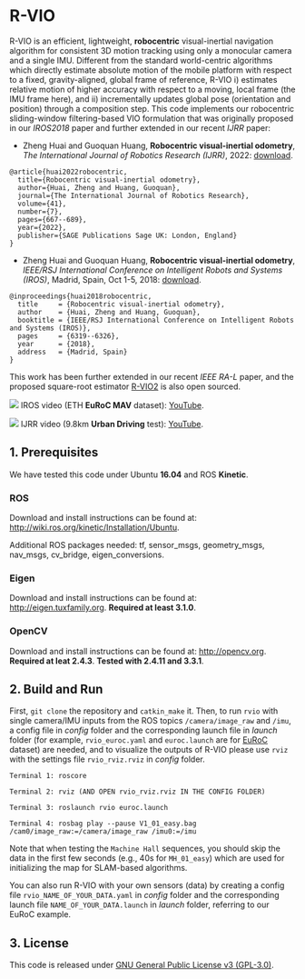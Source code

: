 # R-VIO

R-VIO is an efficient, lightweight, **robocentric** visual-inertial navigation algorithm for consistent 3D motion tracking using only a monocular camera and a single IMU. Different from the standard world-centric algorithms which directly estimate absolute motion of the mobile platform with respect to a fixed, gravity-aligned, global frame of reference, R-VIO i) estimates relative motion of higher accuracy with respect to a moving, local frame (the IMU frame here), and ii) incrementally updates global pose (orientation and position) through a composition step. This code implements our robocentric sliding-window filtering-based VIO formulation that was originally proposed in our *IROS2018* paper and further extended in our recent *IJRR* paper:

- Zheng Huai and Guoquan Huang, **Robocentric visual-inertial odometry**, *The International Journal of Robotics Research (IJRR)*, 2022: [download](https://journals.sagepub.com/doi/10.1177/0278364919853361).

```
@article{huai2022robocentric,
  title={Robocentric visual-inertial odometry},
  author={Huai, Zheng and Huang, Guoquan},
  journal={The International Journal of Robotics Research},
  volume={41},
  number={7},
  pages={667--689},
  year={2022},
  publisher={SAGE Publications Sage UK: London, England}
}
```

- Zheng Huai and Guoquan Huang, **Robocentric visual-inertial odometry**, *IEEE/RSJ International Conference on Intelligent Robots and Systems (IROS)*, Madrid, Spain, Oct 1-5, 2018: [download](https://ieeexplore.ieee.org/document/8593643).

```
@inproceedings{huai2018robocentric,
  title     = {Robocentric visual-inertial odometry},
  author    = {Huai, Zheng and Huang, Guoquan},
  booktitle = {IEEE/RSJ International Conference on Intelligent Robots and Systems (IROS)},
  pages     = {6319--6326},
  year      = {2018},
  address   = {Madrid, Spain}
}
```

This work has been further extended in our recent *IEEE RA-L* paper, and the proposed square-root estimator [R-VIO2](https://github.com/rpng/R-VIO2) is also open sourced.

![](https://media.giphy.com/media/RMecOYlfxEcy4T8JdS/giphy.gif)
IROS video (ETH **EuRoC MAV** dataset): [YouTube](https://www.youtube.com/watch?v=UtiZ0EKa55M).

![](rvio.gif)
IJRR video (9.8km **Urban Driving** test): [YouTube](https://www.youtube.com/watch?v=l9IC2ddBEYQ).

## 1. Prerequisites

We have tested this code under Ubuntu **16.04** and ROS **Kinetic**.

### ROS
Download and install instructions can be found at: http://wiki.ros.org/kinetic/Installation/Ubuntu.

Additional ROS packages needed: tf, sensor_msgs, geometry_msgs, nav_msgs, cv_bridge, eigen_conversions.

### Eigen
Download and install instructions can be found at: http://eigen.tuxfamily.org. **Required at least 3.1.0**.

### OpenCV
Download and install instructions can be found at: http://opencv.org. **Required at leat 2.4.3**. **Tested with 2.4.11 and 3.3.1**.

## 2. Build and Run
First, `git clone` the repository and `catkin_make` it. Then, to run `rvio` with single camera/IMU inputs from the ROS topics `/camera/image_raw` and `/imu`, a config file in *config* folder and the corresponding launch file in *launch* folder (for example, `rvio_euroc.yaml` and `euroc.launch` are for [EuRoC](https://projects.asl.ethz.ch/datasets/doku.php?id=kmavvisualinertialdatasets) dataset) are needed, and to visualize the outputs of R-VIO please use `rviz` with the settings file `rvio_rviz.rviz` in *config* folder.
  ```
  Terminal 1: roscore
  ```
  ```
  Terminal 2: rviz (AND OPEN rvio_rviz.rviz IN THE CONFIG FOLDER)
  ```
  ```
  Terminal 3: roslaunch rvio euroc.launch
  ```
  ```
  Terminal 4: rosbag play --pause V1_01_easy.bag /cam0/image_raw:=/camera/image_raw /imu0:=/imu
  ```

Note that when testing the `Machine Hall` sequences, you should skip the data in the first few seconds (e.g., 40s for `MH_01_easy`) which are used for initializing the map for SLAM-based algorithms.

You can also run R-VIO with your own sensors (data) by creating a config file `rvio_NAME_OF_YOUR_DATA.yaml` in *config* folder and the corresponding launch file `NAME_OF_YOUR_DATA.launch` in *launch* folder, referring to our EuRoC example.

## 3. License

This code is released under [GNU General Public License v3 (GPL-3.0)](https://www.gnu.org/licenses/gpl-3.0.en.html).
